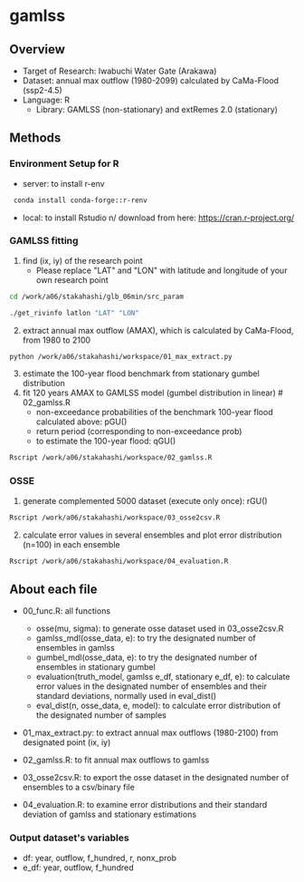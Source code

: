 # gamlss

## Overview
 - Target of Research: Iwabuchi Water Gate (Arakawa)
 - Dataset: annual max outflow (1980-2099) calculated by CaMa-Flood (ssp2-4.5)
 - Language: R
   - Library: GAMLSS (non-stationary) and extRemes 2.0 (stationary)




## Methods
### Environment Setup for R
 - server: to install r-env
```bash
 conda install conda-forge::r-renv
```

 - local: to install Rstudio n/
   download from here: https://cran.r-project.org/

### GAMLSS fitting
1. find (ix, iy) of the research point
   - Please replace "LAT" and "LON" with latitude and longitude of your own research point
 ```bash
 cd /work/a06/stakahashi/glb_06min/src_param
 ```
 ```bash
 ./get_rivinfo latlon "LAT" "LON"
 ```

2. extract annual max outflow (AMAX), which is calculated by CaMa-Flood, from 1980 to 2100
 ```bash
 python /work/a06/stakahashi/workspace/01_max_extract.py
 ```

3. estimate the 100-year flood benchmark from stationary gumbel distribution
4. fit 120 years AMAX to GAMLSS model (gumbel distribution in linear)   # 02_gamlss.R
   - non-exceedance probabilities of the benchmark 100-year flood calculated above: pGU()
   - return period (corresponding to non-exceedance prob)
   - to estimate the 100-year flood: qGU()
 ```bash
 Rscript /work/a06/stakahashi/workspace/02_gamlss.R
 ```

  
### OSSE
1. generate complemented 5000 dataset (execute only once): rGU()
 ```bash
 Rscript /work/a06/stakahashi/workspace/03_osse2csv.R
 ```

2. calculate error values in several ensembles and plot error distribution (n=100) in each ensemble
 ```bash
 Rscript /work/a06/stakahashi/workspace/04_evaluation.R
 ```


## About each file
 - 00_func.R: all functions
    - osse(mu, sigma): to generate osse dataset used in 03_osse2csv.R
    - gamlss_mdl(osse_data, e): to try the designated number of ensembles in gamlss
    - gumbel_mdl(osse_data, e): to try the designated number of ensembles in stationary gumbel
    - evaluation(truth_model, gamlss e_df, stationary e_df, e): to calculate error values in the designated number of ensembles and their standard deviations, normally used in eval_dist()
    - eval_dist(n,  osse_data, e, model): to calculate error distribution of the designated number of samples
      
 - 01_max_extract.py: to extract annual max outflows (1980-2100) from designated point (ix, iy)
 - 02_gamlss.R: to fit annual max outflows to gamlss
 - 03_osse2csv.R: to export the osse dataset in the designated number of ensembles to a csv/binary file
 - 04_evaluation.R: to examine error distributions and their standard deviation of gamlss and stationary estimations

### Output dataset's variables
 - df: year, outflow, f_hundred, r, nonx_prob
 - e_df: year, outflow, f_hundred
